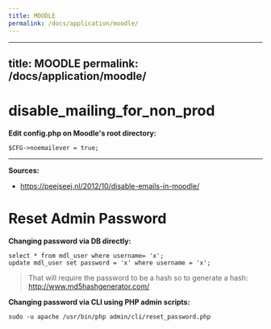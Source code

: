 ```yaml
---
title: MOODLE
permalink: /docs/application/moodle/
---
```

---
title: MOODLE
permalink: /docs/application/moodle/
---

# disable_mailing_for_non_prod

**Edit config.php on Moodle's root directory:**
```
$CFG->noemailever = true;
```

***
**Sources:**
* https://peejseej.nl/2012/10/disable-emails-in-moodle/


# Reset Admin Password

**Changing password via DB directly:**
```
select * from mdl_user where username= 'x';
update mdl_user set password = 'x' where username = 'x';
```
> That will require the password to be a hash so to generate a hash: http://www.md5hashgenerator.com/

**Changing password via CLI using PHP admin scripts:**
```
sudo -u apache /usr/bin/php admin/cli/reset_password.php
```
